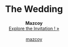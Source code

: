 <div id="top"></div>
<!--
*** Thanks for checking out our wedding invitation template.
*** Don't forget to give the project a star!
*** Thanks again! Now go create something AMAZING! :D
-->


<!-- PROJECT LOGO -->
<br />
<div align="center">
  <a href="https://mazcoynft.github.io/the-wedding/">
  </a>

  <h1 align="center">The Wedding</h1>

  <p align="center">
    <strong>Mazcoy</strong>
    <br />
    <a href="https://mazcoynft.github.io/the-wedding-of-rehan-maulidan/">Explore the Invitation ! »</a>
    <br />
    <br />
    <a href="https://github.commazcoynft">mazcoy</a>

  </p>
</div>
